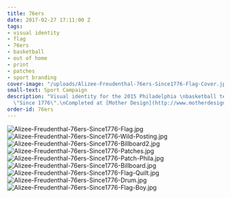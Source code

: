 ```yaml
---
title: 76ers
date: 2017-02-27 17:11:00 Z
tags:
- visual identity
- flag
- 76ers
- basketball
- out of home
- print
- patches
- sport branding
cover-image: "/uploads/Alizee-Freudenthal-76ers-Since1776-Flag-Cover.jpg"
small-text: Sport Campaign
description: "Visual identity for the 2015 Philadelphia \nbasketball team’s campaign,
  \"Since 1776\".\nCompleted at [Mother Design](http://www.motherdesign.com)."
order-id: 76ers
---
```


![Alizee-Freudenthal-76ers-Since1776-Flag.jpg](/uploads/Alizee-Freudenthal-76ers-Since1776-Flag.jpg)![Alizee-Freudenthal-76ers-Since1776-Wild-Posting.jpg](/uploads/Alizee-Freudenthal-76ers-Since1776-Wild-Posting.jpg)![Alizee-Freudenthal-76ers-Since1776-Billboard2.jpg](/uploads/Alizee-Freudenthal-76ers-Since1776-Billboard2.jpg)![Alizee-Freudenthal-76ers-Since1776-Patches.jpg](/uploads/Alizee-Freudenthal-76ers-Since1776-Patches.jpg)![Alizee-Freudenthal-76ers-Since1776-Patch-Phila.jpg](/uploads/Alizee-Freudenthal-76ers-Since1776-Patch-Phila.jpg)![Alizee-Freudenthal-76ers-Since1776-Billboard.jpg](/uploads/Alizee-Freudenthal-76ers-Since1776-Billboard.jpg)![Alizee-Freudenthal-76ers-Since1776-Flag-Quilt.jpg](/uploads/Alizee-Freudenthal-76ers-Since1776-Flag-Quilt.jpg)![Alizee-Freudenthal-76ers-Since1776-Drum.jpg](/uploads/Alizee-Freudenthal-76ers-Since1776-Drum.jpg)![Alizee-Freudenthal-76ers-Since1776-Flag-Boy.jpg](/uploads/Alizee-Freudenthal-76ers-Since1776-Flag-Boy.jpg)